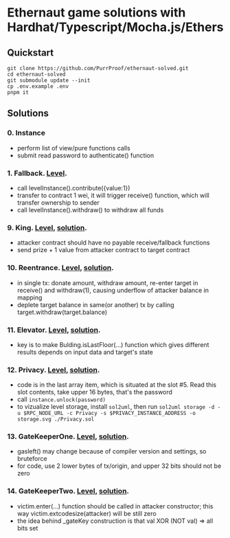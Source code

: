 # Ethernaut game solutions with Hardhat/Typescript/Mocha.js/Ethers

## Quickstart

```shell
git clone https://github.com/PurrProof/ethernaut-solved.git
cd ethernaut-solved
git submodule update --init
cp .env.example .env
pnpm it
```

## Solutions

### 0. Instance

- perform list of view/pure functions calls
- submit read password to authenticate() function

### 1. Fallback. [Level](https://ethernaut.openzeppelin.com/level/1).

- call levelInstance().contribute({value:1})
- transfer to contract 1 wei, it will trigger receive() function, which will transfer ownership to sender
- call levelInstance().withdraw() to withdraw all funds

### 9. King. [Level](https://ethernaut.openzeppelin.com/level/9), [solution](contracts/MyKingAttack.sol).

- attacker contract should have no payable receive/fallback functions
- send prize + 1 value from attacker contract to target contract

### 10. Reentrance. [Level](https://ethernaut.openzeppelin.com/level/10), [solution](contracts/MyReentrancyAttack.sol).

- in single tx: donate amount, withdraw amount, re-enter target in receive() and withdraw(1), causing underflow of
  attacker balance in mapping
- deplete target balance in same(or another) tx by calling target.withdraw(target.balance)

### 11. Elevator. [Level](https://ethernaut.openzeppelin.com/level/11), [solution](contracts/MyElevatorAttack.sol).

- key is to make Bulding.isLastFloor(...) function which gives different results depends on input data and target's
  state

### 12. Privacy. [Level](https://ethernaut.openzeppelin.com/level/12), [solution](test/12-privacy.ts).

- code is in the last array item, which is situated at the slot #5. Read this slot contents, take upper 16 bytes, that's
  the password
- call `instance.unlock(password)`
- to vizualize level storage, install `sol2uml`, then run
  `sol2uml storage -d -u $RPC_NODE_URL -c Privacy -s $PRIVACY_INSTANCE_ADDRESS -o storage.svg ./Privacy.sol`

### 13. GateKeeperOne. [Level](https://ethernaut.openzeppelin.com/level/13), [solution](contracts/MyGateKeeper1Attack.sol).

- gasleft() may change because of compiler version and settings, so bruteforce
- for code, use 2 lower bytes of tx/origin, and upper 32 bits should not be zero

### 14. GateKeeperTwo. [Level](https://ethernaut.openzeppelin.com/level/14), [solution](contracts/MyGateKeeper2Attack.sol).

- victim.enter(...) function should be called in attacker constructor; this way victim.extcodesize(attacker) will be
  still zero
- the idea behind \_gateKey construction is that val XOR (NOT val) => all bits set

